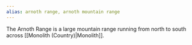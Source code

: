 ```yaml
---
alias: arnoth range, arnoth mountain range
---
```

The Arnoth Range is a large mountain range running from north to south across [[Monolith (Country)|Monolith]].
